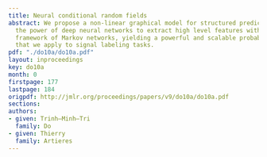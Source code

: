 ```yaml
---
title: Neural conditional random fields
abstract: We propose a non-linear graphical model for structured prediction. It combines
  the power of deep neural networks to extract high level features with the graphical
  framework of Markov networks, yielding a powerful and scalable probabilistic model
  that we apply to signal labeling tasks.
pdf: "./do10a/do10a.pdf"
layout: inproceedings
key: do10a
month: 0
firstpage: 177
lastpage: 184
origpdf: http://jmlr.org/proceedings/papers/v9/do10a/do10a.pdf
sections: 
authors:
- given: Trinh–Minh–Tri
  family: Do
- given: Thierry
  family: Artieres
---
```

